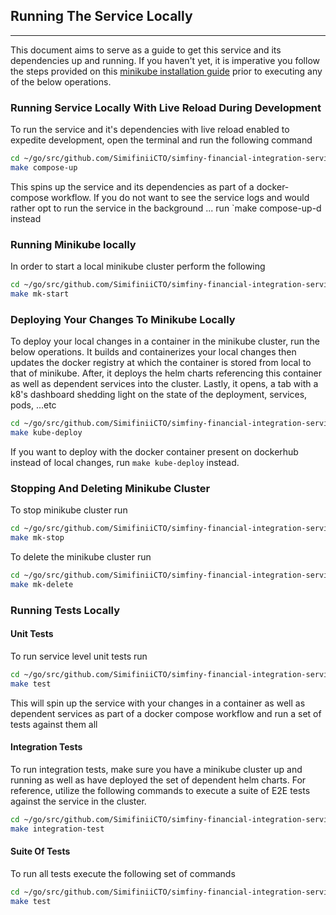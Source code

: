 ## Running The Service Locally

---

This document aims to serve as a guide to get this service and its dependencies up and running. If you haven't yet, it is imperative
you follow the steps provided on this [minikube installation guide](https://v1-18.docs.kubernetes.io/docs/tasks/tools/install-minikube/) prior to
executing any of the below operations.

### Running Service Locally With Live Reload During Development
To run the service and it's dependencies with live reload enabled to expedite development, open the terminal and run the following command
```bash
cd ~/go/src/github.com/SimifiniiCTO/simfiny-financial-integration-service
make compose-up
```

This spins up the service and its dependencies as part of a docker-compose workflow. If you do not want to see the service logs and would rather
opt to run the service in the background ... run `make compose-up-d instead

### Running Minikube locally
In order to start a local minikube cluster perform the following
```bash
cd ~/go/src/github.com/SimifiniiCTO/simfiny-financial-integration-service
make mk-start
```

### Deploying Your Changes To Minikube Locally
To deploy your local changes in a container in the minikube cluster, run the below operations. It builds and containerizes your local changes then
updates the docker registry at which the container is stored from local to that of minikube. After, it deploys the helm charts referencing
this container as well as dependent services into the cluster. Lastly, it opens, a tab with a k8's dashboard shedding light on the state of the
deployment, services, pods, ...etc

```bash
cd ~/go/src/github.com/SimifiniiCTO/simfiny-financial-integration-service
make kube-deploy
```

If you want to deploy with the docker container present on dockerhub instead of local changes, run `make kube-deploy` instead.

### Stopping And Deleting Minikube Cluster
To stop minikube cluster run
```bash
cd ~/go/src/github.com/SimifiniiCTO/simfiny-financial-integration-service
make mk-stop
```

To delete the minikube cluster run
```bash
cd ~/go/src/github.com/SimifiniiCTO/simfiny-financial-integration-service
make mk-delete
```

### Running Tests Locally
#### Unit Tests
To run service level unit tests run
```bash
cd ~/go/src/github.com/SimifiniiCTO/simfiny-financial-integration-service
make test
```

This will spin up the service with your changes in a container as well as dependent services as part of a docker compose workflow and
run a set of tests against them all

#### Integration Tests
To run integration tests, make sure you have a minikube cluster up and running as well as have deployed the set of dependent helm charts. For
reference, utilize the following commands to execute a suite of E2E tests against the service in the cluster.
```bash
cd ~/go/src/github.com/SimifiniiCTO/simfiny-financial-integration-service
make integration-test
```

#### Suite Of Tests
To run all tests execute the following set of commands
```bash
cd ~/go/src/github.com/SimifiniiCTO/simfiny-financial-integration-service
make test
```
